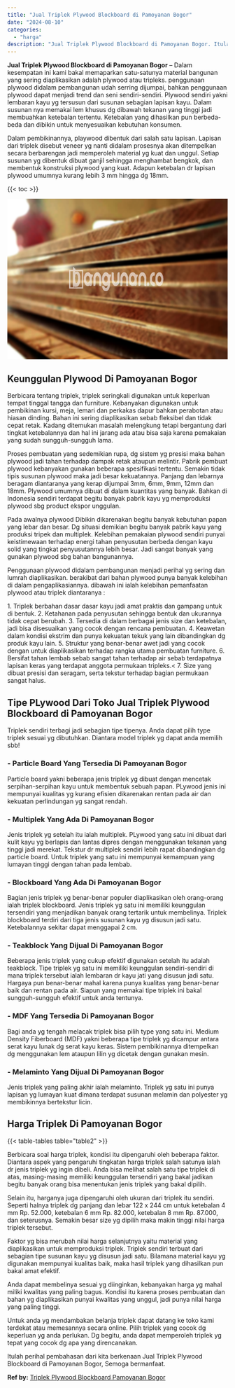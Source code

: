 ```yaml
---
title: "Jual Triplek Plywood Blockboard di Pamoyanan Bogor"
date: "2024-08-10"
categories: 
  - "harga"
description: "Jual Triplek Plywood Blockboard di Pamoyanan Bogor. Itulah perihal pembahasan dari kita berkenaan Jual Triplek Plywood Blockboard di Pamoyanan Bogor, Semoga..."
---
```


**Jual Triplek Plywood Blockboard di Pamoyanan Bogor** – Dalam kesempatan ini kami bakal memaparkan satu-satunya material bangunan yang sering diaplikasikan adalah plywood atau tripleks. penggunaan plywood didalam pembangunan udah serring dijumpai, bahkan penggunaan plywood dapat menjadi trend dan seni sendiri-sendiri. Plywood sendiri yakni lembaran kayu yg tersusun dari susunan sebagian lapisan kayu. Dalam susunan nya memakai lem khusus dg dibawah tekanan yang tinggi jadi membuahkan ketebalan tertentu. Ketebalan yang dihasilkan pun berbeda-beda dan dibikin untuk menyesuaikan kebutuhan konsumen.

Dalam pembikinannya, playwood dibentuk dari salah satu lapisan. Lapisan dari triplek disebut veneer yg nanti didalam prosesnya akan ditempelkan secara berbarengan jadi memperoleh material yg kuat dan unggul. Setiap susunan yg dibentuk dibuat ganjil sehingga menghambat bengkok, dan membentuk konstruksi plywood yang kuat. Adapun ketebalan dr lapisan plywood umumnya kurang lebih 3 mm hingga dg 18mm.

{{< toc >}}

![Jual Triplek Plywood Blockboard di Pamoyanan Bogor](/images/jual-triplek-murah-08.png)

## Keunggulan Plywood Di Pamoyanan Bogor

Berbicara tentang triplek, triplek seringkali digunakan untuk keperluan tempat tinggal tangga dan furniture. Kebanyakan digunakan untuk pembikinan kursi, meja, lemari dan perkakas dapur bahkan perabotan atau hiasan dinding. Bahan ini sering diaplikasikan sebab fleksibel dan tidak cepat retak. Kadang ditemukan masalah melengkung tetapi bergantung dari tingkat ketebalannya dan hal ini jarang ada atau bisa saja karena pemakaian yang sudah sungguh-sungguh lama.

Proses pembuatan yang sedemikian rupa, dg sistem yg presisi maka bahan plywood jadi tahan terhadap dampak retak ataupun melintir. Pabrik pembuat plywood kebanyakan gunakan beberapa spesifikasi tertentu. Semakin tidak tipis susunan plywood maka jadi besar kekuatannya. Panjang dan lebarnya beragam diantaranya yang kerap dijumpai 3mm, 6mm, 9mm, 12mm dan 18mm. Plywood umumnya dibuat di dalam kuantitas yang banyak. Bahkan di Indonesia sendiri terdapat begitu banyak pabrik kayu yg memproduksi plywood sbg product ekspor unggulan.

Pada awalnya plywood Dibikin dikarenakan begitu banyak kebutuhan papan yang lebar dan besar. Dg situasi demikian begitu banyak pabrik kayu yang produksi tripek dan multiplek. Kelebihan pemakaian plywood sendiri punyai keistimewaan terhadap energi tahan penyusutan berbeda dengan kayu solid yang tingkat penyusutannya lebih besar. Jadi sangat banyak yang gunakan plywood sbg bahan bangunannya.

Penggunaan plywood didalam pembangunan menjadi perihal yg sering dan lumrah diaplikasikan. berakibat dari bahan plywood punya banyak kelebihan di dalam pengaplikasiannya. dibawah ini ialah kelebihan pemanfaatan plywood atau triplek diantaranya :

1\. Triplek berbahan dasar dasar kayu jadi amat praktis dan gampang untuk di bentuk. 2. Ketahanan pada penyusutan sehingga bentuk dan ukurannya tidak cepat berubah. 3. Tersedia di dalam berbagai jenis size dan ketebalan, jadi bisa disesuaikan yang cocok dengan rencana pembuatan. 4. Keawetan dalam kondisi ekstrim dan punya kekuatan tekuk yang lain dibandingkan dg produk kayu lain. 5. Struktur yang benar-benar awet jadi yang cocok dengan untuk diaplikasikan terhadap rangka utama pembuatan furniture. 6. Bersifat tahan lembab sebab sangat tahan terhadap air sebab terdapatnya lapisan keras yang terdapat anggota permukaan tripleks.< 7. Size yang dibuat presisi dan seragam, serta tekstur terhadap bagian permukaan sangat halus.

## Tipe PLywood Dari Toko Jual Triplek Plywood Blockboard di Pamoyanan Bogor

Triplek sendiri terbagi jadi sebagian tipe tipenya. Anda dapat pilih type triplek sesuai yg dibutuhkan. Diantara model triplek yg dapat anda memilih sbb!

### \- Particle Board Yang Tersedia Di Pamoyanan Bogor

Particle board yakni beberapa jenis triplek yg dibuat dengan mencetak serpihan-serpihan kayu untuk membentuk sebuah papan. PLywood jenis ini mempunyai kualitas yg kurang efisien dikarenakan rentan pada air dan kekuatan perlindungan yg sangat rendah.

### \- Multiplek Yang Ada Di Pamoyanan Bogor

Jenis triplek yg setelah itu ialah multiplek. PLywood yang satu ini dibuat dari kulit kayu yg berlapis dan lantas dipres dengan menggunakan tekanan yang tinggi jadi merekat. Tekstur dr multiplek sendiri lebih rapat dibandingkan dg particle board. Untuk triplek yang satu ini mempunyai kemampuan yang lumayan tinggi dengan tahan pada lembab.

### \- Blockboard Yang Ada Di Pamoyanan Bogor

Bagian jenis triplek yg benar-benar populer diaplikasikan oleh orang-orang ialah triplek blockboard. Jenis triplek yg satu ini memiliki keunggulan tersendiri yang menjadikan banyak orang tertarik untuk membelinya. Triplek blockboard terdiri dari tiga jenis susunan kayu yg disusun jadi satu. Ketebalannya sekitar dapat menggapai 2 cm.

### \- Teakblock Yang Dijual Di Pamoyanan Bogor

Beberapa jenis triplek yang cukup efektif digunakan setelah itu adalah teakblock. Tipe triplek yg satu ini memiliki keunggulan sendiri-sendiri di mana triplek tersebut ialah lembaran dr kayu jati yang disusun jadi satu. Hargaya pun benar-benar mahal karena punya kualitas yang benar-benar baik dan rentan pada air. Siapun yang memakai tipe triplek ini bakal sungguh-sungguh efektif untuk anda tentunya.

### \- MDF Yang Tersedia Di Pamoyanan Bogor

Bagi anda yg tengah melacak triplek bisa pilih type yang satu ini. Medium Density Fiberboard (MDF) yakni beberapa tipe triplek yg dicampur antara serat kayu lunak dg serat kayu keras. Sistem pembikinannya ditempelkan dg menggunakan lem ataupun lilin yg dicetak dengan gunakan mesin.

### \- Melaminto Yang Dijual Di Pamoyanan Bogor

Jenis triplek yang paling akhir ialah melaminto. Triplek yg satu ini punya lapisan yg lumayan kuat dimana terdapat susunan melamin dan polyester yg membikinnya bertekstur licin.

## Harga Triplek Di Pamoyanan Bogor

{{< table-tables table="table2" >}}

Berbicara soal harga triplek, kondisi itu dipengaruhi oleh beberapa faktor. Diantara aspek yang pengaruhi tingkatan harga triplek salah satunya ialah dr jenis triplek yg ingin dibeli. Anda bisa melihat salah satu tipe triplek di atas, masing-masing memiliki keunggulan tersendiri yang bakal jadikan begitu banyak orang bisa menentukan jenis triplek yang bakal dipilih.

Selain itu, harganya juga dipengaruhi oleh ukuran dari triplek itu sendiri. Seperti halnya triplek dg panjang dan lebar 122 x 244 cm untuk ketebalan 4 mm Rp. 52.000, ketebalan 6 mm Rp. 82.000, ketebalan 8 mm Rp. 87.000, dan seterusnya. Semakin besar size yg dipilih maka makin tinggi nilai harga triplek tersebut.

Faktor yg bisa merubah nilai harga selanjutnya yaitu material yang diaplikasikan untuk memproduksi triplek. Triplek sendiri terbuat dari sebagian tipe susunan kayu yg disusun jadi satu. Bilamana material kayu yg digunakan mempunyai kualitas baik, maka hasil triplek yang dihasilkan pun bakal amat efektif.

Anda dapat membelinya sesuai yg diinginkan, kebanyakan harga yg mahal miliki kwalitas yang paling bagus. Kondisi itu karena proses pembuatan dan bahan yg diaplikasikan punyai kwalitas yang unggul, jadi punya nilai harga yang paling tinggi.

Untuk anda yg mendambakan belanja triplek dapat datang ke toko kami terdekat atau memesannya secara online. Pilih triplek yang cocok dg keperluan yg anda perlukan. Dg begitu, anda dapat memperoleh triplek yg tepat yang cocok dg apa yang direncanakan.

Itulah perihal pembahasan dari kita berkenaan Jual Triplek Plywood Blockboard di Pamoyanan Bogor, Semoga bermanfaat.

**Ref by:** [Triplek Plywood Blockboard Pamoyanan Bogor](https://id.wikipedia.org/wiki/Triplek)
